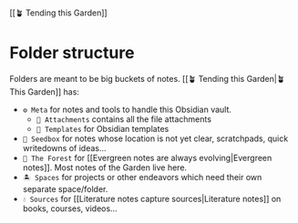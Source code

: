 [[🪴 Tending this Garden]]

# Folder structure
Folders are meant to be big buckets of notes. [[🪴 Tending this Garden|🪴 This Garden]] has:

- `⚙️ Meta` for notes and tools to handle this Obsidian vault.
    - `📎 Attachments` contains all the file attachments
    - `📐 Templates` for Obsidian templates
- `🌱 Seedbox` for notes whose location is not yet clear, scratchpads, quick writedowns of ideas…
- `🌳 The Forest` for [[Evergreen notes are always evolving|Evergreen notes]]. Most notes of the Garden live here.
- `🏝️ Spaces` for projects or other endeavors which need their own separate space/folder.
- `💧 Sources` for [[Literature notes capture sources|Literature notes]] on books, courses, videos…